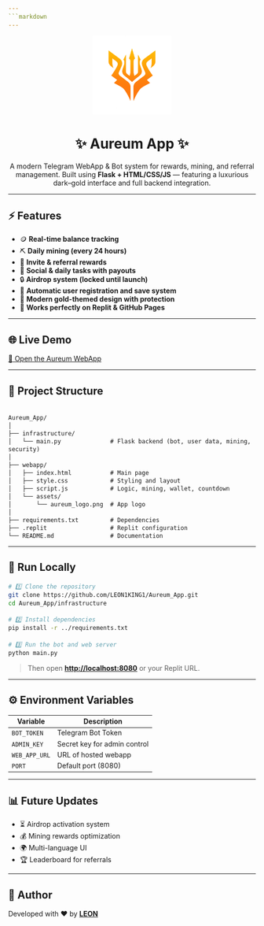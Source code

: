 ```yaml
---
```markdown
---
```


<p align="center">
  <img src="webapp/assets/aureum_logo.png" width="160" alt="Aureum Logo">
</p>

<h1 align="center">✨ Aureum App ✨</h1>

<p align="center">
  A modern Telegram WebApp & Bot system for rewards, mining, and referral management.  
  Built using <b>Flask + HTML/CSS/JS</b> — featuring a luxurious dark–gold interface and full backend integration.
</p>

---

## ⚡ Features
- 🪙 **Real-time balance tracking**
- ⛏️ **Daily mining (every 24 hours)**
- 🤝 **Invite & referral rewards**
- 🎯 **Social & daily tasks with payouts**
- 🔒 **Airdrop system (locked until launch)**
- 💾 **Automatic user registration and save system**
- 💎 **Modern gold-themed design with protection**
- 🔧 **Works perfectly on Replit & GitHub Pages**

---

## 🌐 Live Demo
[🚀 Open the Aureum WebApp](https://leon1king1.github.io/Aureum_app/)

---

## 🧱 Project Structure
```

Aureum_App/
│
├── infrastructure/
│   └── main.py              # Flask backend (bot, user data, mining, security)
│
├── webapp/
│   ├── index.html           # Main page
│   ├── style.css            # Styling and layout
│   ├── script.js            # Logic, mining, wallet, countdown
│   └── assets/
│       └── aureum_logo.png  # App logo
│
├── requirements.txt         # Dependencies
├── .replit                  # Replit configuration
└── README.md                # Documentation

````

---

## 🚀 Run Locally
```bash
# 1️⃣ Clone the repository
git clone https://github.com/LEON1KING1/Aureum_App.git
cd Aureum_App/infrastructure

# 2️⃣ Install dependencies
pip install -r ../requirements.txt

# 3️⃣ Run the bot and web server
python main.py
````

> Then open **[http://localhost:8080](http://localhost:8080)** or your Replit URL.

---

## ⚙ Environment Variables

| Variable      | Description                  |
| ------------- | ---------------------------- |
| `BOT_TOKEN`   | Telegram Bot Token           |
| `ADMIN_KEY`   | Secret key for admin control |
| `WEB_APP_URL` | URL of hosted webapp         |
| `PORT`        | Default port (8080)          |

---

## 📊 Future Updates

* ⏳ Airdrop activation system
* 💰 Mining rewards optimization
* 🌍 Multi-language UI
* 🏆 Leaderboard for referrals

---

## 💬 Author

Developed with ❤️ by **[LEON](https://github.com/LEON1KING1)**

```
```


